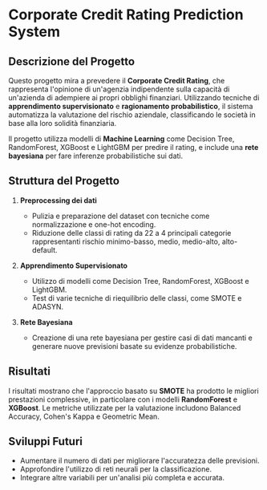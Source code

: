 # Corporate Credit Rating Prediction System

## Descrizione del Progetto

Questo progetto mira a prevedere il **Corporate Credit Rating**, che rappresenta l'opinione di un'agenzia indipendente sulla capacità di un'azienda di adempiere ai propri obblighi finanziari. Utilizzando tecniche di **apprendimento supervisionato** e **ragionamento probabilistico**, il sistema automatizza la valutazione del rischio aziendale, classificando le società in base alla loro solidità finanziaria.

Il progetto utilizza modelli di **Machine Learning** come Decision Tree, RandomForest, XGBoost e LightGBM per predire il rating, e include una **rete bayesiana** per fare inferenze probabilistiche sui dati.

## Struttura del Progetto

1. **Preprocessing dei dati**
   - Pulizia e preparazione del dataset con tecniche come normalizzazione e one-hot encoding.
   - Riduzione delle classi di rating da 22 a 4 principali categorie rappresentanti rischio minimo-basso, medio, medio-alto, alto-default.

2. **Apprendimento Supervisionato**
   - Utilizzo di modelli come Decision Tree, RandomForest, XGBoost e LightGBM.
   - Test di varie tecniche di riequilibrio delle classi, come SMOTE e ADASYN.

3. **Rete Bayesiana**
   - Creazione di una rete bayesiana per gestire casi di dati mancanti e generare nuove previsioni basate su evidenze probabilistiche.

## Risultati

I risultati mostrano che l'approccio basato su **SMOTE** ha prodotto le migliori prestazioni complessive, in particolare con i modelli **RandomForest** e **XGBoost**. Le metriche utilizzate per la valutazione includono Balanced Accuracy, Cohen's Kappa e Geometric Mean.

## Sviluppi Futuri

- Aumentare il numero di dati per migliorare l'accuratezza delle previsioni.
- Approfondire l'utilizzo di reti neurali per la classificazione.
- Integrare altre variabili per un'analisi più completa e accurata.
